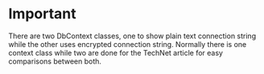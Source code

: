 ﻿# Important

There are two DbContext classes, one to show plain text connection string while the other uses encrypted connection string. Normally there is one context class while two are done for the TechNet article for easy comparisons between both.
